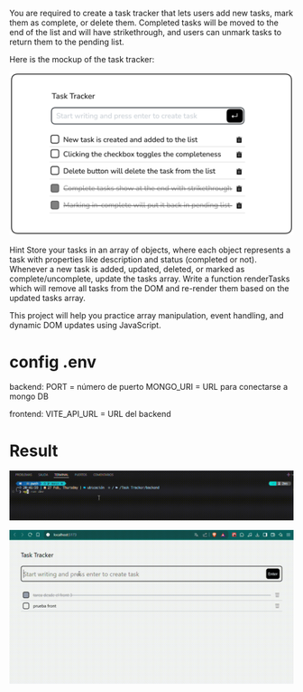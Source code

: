 You are required to create a task tracker that lets users add new tasks, mark them as complete, or delete them. Completed tasks will be moved to the end of the list and will have strikethrough, and users can unmark tasks to return them to the pending list.

Here is the mockup of the task tracker:

![Task Tracker Mockup](./assets/task-tracker.png)

Hint
Store your tasks in an array of objects, where each object represents a task with properties like description and status (completed or not). Whenever a new task is added, updated, deleted, or marked as complete/uncomplete, update the tasks array. Write a function renderTasks which will remove all tasks from the DOM and re-render them based on the updated tasks array.

This project will help you practice array manipulation, event handling, and dynamic DOM updates using JavaScript.

# config .env

backend:
PORT = número de puerto
MONGO_URI = URL para conectarse a mongo DB

frontend:
VITE_API_URL = URL del backend

# Result

![Task Tracker Mockup](./assets/back.gif)

![Task Tracker Mockup](./assets/front.gif)
